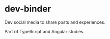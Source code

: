 # dev-binder

Dev social media to share posts and experiences.

Part of TypeScript and Angular studies.
